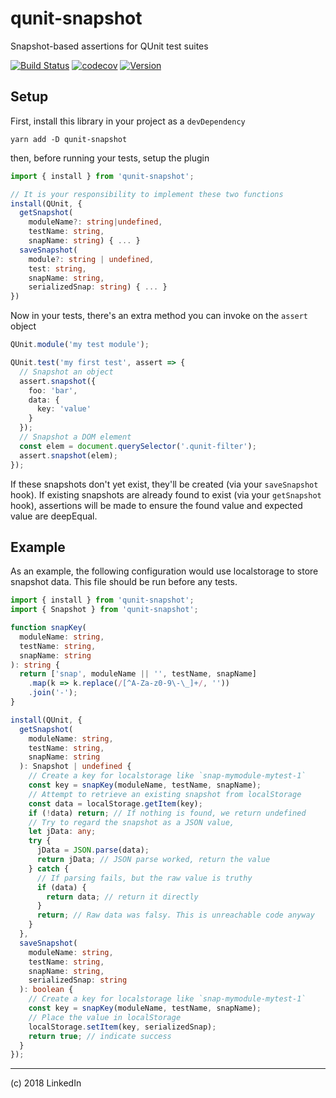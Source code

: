 # qunit-snapshot

Snapshot-based assertions for QUnit test suites

[![Build Status](https://travis-ci.org/mike-north/qunit-snapshot.svg?branch=master)](https://travis-ci.org/mike-north/qunit-snapshot)
[![codecov](https://codecov.io/gh/mike-north/qunit-snapshot/branch/master/graph/badge.svg)](https://codecov.io/gh/mike-north/qunit-snapshot)
[![Version](https://img.shields.io/npm/v/qunit-snapshot.svg)](https://www.npmjs.com/package/qunit-snapshot)

## Setup

First, install this library in your project as a `devDependency`

```
yarn add -D qunit-snapshot
```

then, before running your tests, setup the plugin

```ts
import { install } from 'qunit-snapshot';

// It is your responsibility to implement these two functions
install(QUnit, {
  getSnapshot(
    moduleName?: string|undefined,
    testName: string,
    snapName: string) { ... }
  saveSnapshot(
    module?: string | undefined,
    test: string,
    snapName: string,
    serializedSnap: string) { ... }
})
```

Now in your tests, there's an extra method you can invoke on the `assert` object

```ts
QUnit.module('my test module');

QUnit.test('my first test', assert => {
  // Snapshot an object
  assert.snapshot({
    foo: 'bar',
    data: {
      key: 'value'
    }
  });
  // Snapshot a DOM element
  const elem = document.querySelector('.qunit-filter');
  assert.snapshot(elem);
});
```

If these snapshots don't yet exist, they'll be created (via your `saveSnapshot` hook). If existing snapshots are already found to exist (via your `getSnapshot` hook), assertions will be made to ensure the found value and expected value are deepEqual.

## Example

As an example, the following configuration would use localstorage to store snapshot data. This file should be run before any tests.

```ts
import { install } from 'qunit-snapshot';
import { Snapshot } from 'qunit-snapshot';

function snapKey(
  moduleName: string,
  testName: string,
  snapName: string
): string {
  return ['snap', moduleName || '', testName, snapName]
    .map(k => k.replace(/[^A-Za-z0-9\-\_]+/, ''))
    .join('-');
}

install(QUnit, {
  getSnapshot(
    moduleName: string,
    testName: string,
    snapName: string
  ): Snapshot | undefined {
    // Create a key for localstorage like `snap-mymodule-mytest-1`
    const key = snapKey(moduleName, testName, snapName);
    // Attempt to retrieve an existing snapshot from localStorage
    const data = localStorage.getItem(key);
    if (!data) return; // If nothing is found, we return undefined
    // Try to regard the snapshot as a JSON value,
    let jData: any;
    try {
      jData = JSON.parse(data);
      return jData; // JSON parse worked, return the value
    } catch {
      // If parsing fails, but the raw value is truthy
      if (data) {
        return data; // return it directly
      }
      return; // Raw data was falsy. This is unreachable code anyway
    }
  },
  saveSnapshot(
    moduleName: string,
    testName: string,
    snapName: string,
    serializedSnap: string
  ): boolean {
    // Create a key for localstorage like `snap-mymodule-mytest-1`
    const key = snapKey(moduleName, testName, snapName);
    // Place the value in localStorage
    localStorage.setItem(key, serializedSnap);
    return true; // indicate success
  }
});
```

---

(c) 2018 LinkedIn
